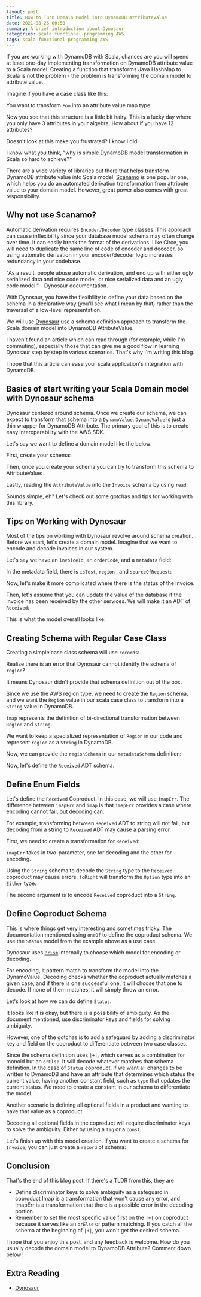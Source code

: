 ```yaml
---
layout: post
title: How to Turn Domain Model into DynamoDB AttributeValue
date: 2021-08-26 00:50
summary: A brief introduction about Dynosaur
categories: scala functional-programming AWS
tags: scala functional-programming AWS
---
```



If you are working with DynamoDB with Scala, chances are you will spend at least one-day implementing transformation on DynamoDB attribute value to a Scala model. Creating a function that transforms Java HashMap to Scala is not the problem - the problem is transforming the domain model to attribute value. 

Imagine if you have a case class like this:

<script src="https://gist.github.com/edwardGunawan/99ebfacbda81102ac65af77faeae396c.js"></script>

You want to transform `Foo` into an attribute value map type.

<script src="https://gist.github.com/edwardGunawan/127640f936d0603ea636b5a329b4ae14.js"></script>

Now you see that this structure is a little bit hairy. This is a lucky day where you only have 3 attributes in your algebra. How about if you have 12 attributes?

Doesn't look at this make you frustrated? I know I did. 

I know what you think, "why is simple DynamoDB model transformation in Scala so hard to achieve?"

There are a wide variety of libraries out there that helps transform DynamoDB attribute value into Scala model. [Scanamo](https://www.scanamo.org/) is one popular one, which helps you do an automated derivation transformation from attribute value to your domain model. However, great power also comes with great responsibility.

## Why not use Scanamo?
Automatic derivation requires `Encoder/Decoder` type classes. This approach can cause inflexibility since your database model schema may often change over time. It can easily break the format of the derivations. Like Circe, you will need to duplicate the same line of code of encoder and decoder, so using automatic derivation in your encoder/decoder logic increases redundancy in your codebase.

"As a result, people abuse automatic derivation, and end up with either ugly serialized data and nice code model, or nice serialized data and an ugly code model." - Dynosaur documentation.

With Dynosaur, you have the flexibility to define your data based on the schema in a declarative way (you'll see what I mean by that) rather than the traversal of a low-level representation.

We will use [Dynosaur](https://systemfw.org/dynosaur/#/) use a schema definition approach to transform the Scala domain model into DynamoDB AttributeValue. 

I haven't found an article which can read through (for example, while I'm commuting), especially those that can give me a good flow in learning Dynosaur step by step in various scenarios. That's why I'm writing this blog.

 I hope that this article can ease your scala application's integration with DynamoDB.



## Basics of start writing your Scala Domain model with Dynosaur schema
Dynosaur centered around schema. Once we create our schema, we can expect to transform that schema into a `DynamoValue`. `DynamoValue` is just a thin wrapper for DynamoDB Attribute. The primary goal of this is to create easy interoperability with the AWS SDK.

Let's say we want to define a domain model like the below:
<script src="https://gist.github.com/edwardGunawan/85197a561e9937d4d55ef78cfc8fa337.js"></script>


First, create your schema:
<script src="https://gist.github.com/edwardGunawan/4287e9038bb5423528bc0021ca8f180c.js"></script>


Then, once you create your schema you can try to transform this schema to AttributeValue:
<script src="https://gist.github.com/edwardGunawan/80100c87fd485ced46b0f93b30f07010.js"></script>


Lastly, reading the `AttributeValue` into the `Invoice` schema by using `read`:
<script src="https://gist.github.com/edwardGunawan/ea14bc688f33d22a131a9fc1b515bb3a.js"></script>


Sounds simple, eh? Let's check out some gotchas and tips for working with this library.

## Tips on Working with Dynosaur

Most of the tips on working with Dynosaur revolve around schema creation. Before we start, let's create a domain model. Imagine that we want to encode and decode invoices in our system. 

Let's say we have an `invoiceId`, an `orderCode`, and a `metadata` field:
<script src="https://gist.github.com/edwardGunawan/bc34e8062135195125683d28d6ec9287.js"></script>


In the metadata field, there is `isTest`, `region` , and `sourceOfRequest`:
<script src="https://gist.github.com/edwardGunawan/15ea98da6e99795938d322b13cbc8046.js"></script>



Now, let's make it more complicated where there is the status of the invoice.
<script src="https://gist.github.com/edwardGunawan/fb062ca6f420dd53c62412a75b313714.js"></script>


Then, let's assume that you can update the value of the database if the invoice has been received by the other services. We will make it an ADT of `Received`:

<script src="https://gist.github.com/edwardGunawan/56962d4d90b224adb37feebf81f971f9.js"></script>


This is what the model overall looks like:
<script src="https://gist.github.com/edwardGunawan/f41c3920d96d1963b5623ecd80483ef8.js"></script>


## Creating Schema with Regular Case Class
Creating a simple case class schema will use `records`:

<script src="https://gist.github.com/edwardGunawan/fd186f08840e842fe7e2492401cd51f1.js"></script>


Realize there is an error that Dynosaur cannot identify the schema of `region`? 

It means Dynosaur didn't provide that schema definition out of the box. 

Since we use the AWS region type, we need to create the `Region` schema, and we want the `Region` value in our scala case class to transform into a `String` value in DynamoDB. 

<script src="https://gist.github.com/edwardGunawan/573f9b865ea47cae969f333ef78fb17e.js"></script>

`imap` represents the definition of bi-directional transformation between `Region` and `String`. 

We want to keep a specialized representation of `Region` in our code and represent `region` as a `String` in DynamoDB.

Now, we can provide the `regionSchema` in our `metadataSchema` definition:

<script src="https://gist.github.com/edwardGunawan/168486e774b9371cecf43fc718641652.js"></script>


Now, let's define the `Received` ADT schema.

## Define Enum Fields
Let's define the `Received` Coproduct. In this case, we will use `imapErr`. The difference between `imapErr` and `imap` is that `imapErr` provides a case where encoding cannot fail, but decoding can. 

For example, transforming between `Received` ADT to string will not fail, but decoding from a string to `Received` ADT may cause a parsing error. 

First, we need to create a transformation for `Received`:
<script src="https://gist.github.com/edwardGunawan/f232ad045d0dda5d241913b7f7a56a1a.js"></script>


`imapErr` takes in two-parameter, one for decoding and the other for encoding.

<script src="https://gist.github.com/edwardGunawan/6932fbbbb10aa3b2caca98bd3f9715a3.js"></script>

Using the `String` schema to decode the `String` type to the `Received`  coproduct may cause errors. `toRight` will transform the `Option` type into an `Either` type. 

The second argument is to encode `Received` coproduct into a `String`.

## Define Coproduct Schema
This is where things get very interesting and sometimes tricky. The documentation mentioned using `oneOf` to define the coproduct schema. We use the `Status` model from the example above as a use case. 

Dynosaur uses [`Prism`](https://www.scala-exercises.org/monocle/prism) internally to choose which model for encoding or decoding. 

For encoding, it pattern match to transform the model into the DynamoValue. Decoding checks whether the coproduct actually matches a given case, and if there is one successful one, it will choose that one to decode. If none of them matches, it will simply throw an error.

 Let's look at how we can do define `Status`.

<script src="https://gist.github.com/edwardGunawan/00c80bdf9e0bbd5a881219aa1f2a6007.js"></script>



It looks like it is okay, but there is a possibility of ambiguity. As the document mentioned, use discriminator keys and fields for solving ambiguity.

However, one of the gotchas is to add a safeguard by adding a discriminator key and field on the coproduct to differentiate between two case classes. 

Since the schema definition uses `|+|`, which serves as a combination for monoid but an `orElse`. It will decode whatever matches that schema definition. In the case of `Status` coproduct, if we want all changes to be written to DynamoDB and have an attribute that determines which status the current value, having another constant field, such as `type` that updates the current status. We need to create a constant in our schema to differentiate the model.
<script src="https://gist.github.com/edwardGunawan/0932ec896772676afd5a9b817857a336.js"></script>

Another scenario is defining all optional fields in a product and wanting to have that value as a coproduct.
<script src="https://gist.github.com/edwardGunawan/d006431867fefe6935f1b47d9ea6c18b.js"></script>

Decoding all optional fields in the coproduct will require discriminator keys to solve the ambiguity. Either by using a `tag` or a `const`.

<script src="https://gist.github.com/edwardGunawan/ac337a6dfc4a3f7314a4fc8b6f6b9ae6.js"></script>


Let's finish up with this model creation. if you want to create a schema for `Invoice`, you can just create a `record` of schema:
<script src="https://gist.github.com/edwardGunawan/0197c303df49e466b7a1ebe161d120ac.js"></script>


## Conclusion
That's the end of this blog post. If there's a TLDR from this, they are
- Define discriminator keys to solve ambiguity as a safeguard in coproduct
Imap is a transformation that won't cause any error, and ImapErr is a transformation that there is a possible error in the decoding portion.
- Remember to set the most specific value first on the `|+|` on coproduct because it serves like an `orElse` or pattern matching. If you catch all the schema at the beginning of `|+|`, you won't get the desired schema.

I hope that you enjoy this post, and any feedback is welcome. How do you usually decode the domain model to DynamoDB Attribute? Comment down below!

## Extra Reading
- [Dynosaur](https://systemfw.org/dynosaur/#/schema)
